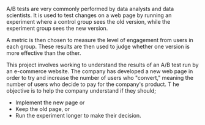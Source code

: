 A/B tests are very commonly performed by data analysts and data scientists. It is used to test changes on a web page by running an experiment where a control group sees the old version, while the experiment group sees the new version. 

A metric is then chosen to measure the level of engagement from users in each group. These results are then used to judge whether one version is more effective than the other.

This project involves working to understand the results of an A/B test run by an e-commerce website. The company has developed a new web page in order to try and increase the number of users who "convert," meaning the number of users who decide to pay for the company's product. 
T
he objective is to help the company understand if they should;

* Implement the new page or
* Keep the old page, or 
* Run the experiment longer to make their decision.
